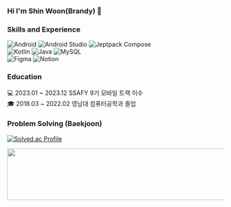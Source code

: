 ### Hi I'm Shin Woon(Brandy) :wave:

### Skills and Experience
![Android](https://img.shields.io/badge/Android-34A853.svg?&style=for-the-badge&logo=Android&logoColor=white)
![Android Studio](https://img.shields.io/badge/Android%20Studio-3DDC84.svg?&style=for-the-badge&logo=Android%20Studio&logoColor=white)
![Jeptpack Compose](https://img.shields.io/badge/Jetpack%20Compose-4285F4.svg?&style=for-the-badge&logo=Jetpack%20Compose&logoColor=white)   
![Kotlin](https://img.shields.io/badge/Kotlin-7F52FF.svg?&style=for-the-badge&logo=Kotlin&logoColor=white)
![Java](https://img.shields.io/badge/Java-3A75B0.svg?&style=for-the-badge&logo=openjdk&logoColor=white)
![MySQL](https://img.shields.io/badge/MySQL-4479A1.svg?&style=for-the-badge&logo=MySQL&logoColor=white)   
![Figma](https://img.shields.io/badge/Figma-F24E1E.svg?&style=for-the-badge&logo=Figma&logoColor=white)
![Notion](https://img.shields.io/badge/Notion-000000.svg?&style=for-the-badge&logo=Notion&logoColor=white)   

### Education
:computer:  2023.01 ~ 2023.12  SSAFY 9기 모바일 트랙 이수   
:mortar_board:  2018.03 ~ 2022.02  영남대 컴퓨터공학과 졸업   

### Problem Solving (Baekjoon)
[![Solved.ac Profile](http://mazassumnida.wtf/api/v2/generate_badge?boj=glowie)](https://solved.ac/glowie/)


<a href="https://github.com/devxb/gitanimals">
  <img
    src="https://render.gitanimals.org/lines/ShinWoon"
    width="600"
    height="120"
  />
</a>
<!--
**ShinWoon/ShinWoon** is a ✨ _special_ ✨ repository because its `README.md` (this file) appears on your GitHub profile.

Here are some ideas to get you started:

- 🔭 I’m currently working on ...
- 🌱 I’m currently learning ...
- 👯 I’m looking to collaborate on ...
- 🤔 I’m looking for help with ...
-  💬 Ask me about ...
- 📫 How to reach me: ...
- 😄 Pronouns: ...
- ⚡ Fun fact: ...
-->
